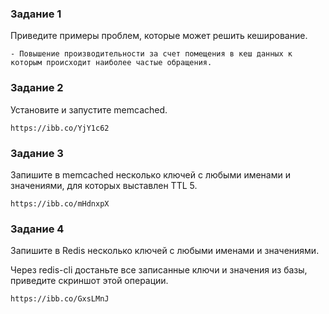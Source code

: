 

### Задание 1

Приведите примеры проблем, которые может решить кеширование.

```
- Повышение производительности за счет помещения в кеш данных к которым происходит наиболее частые обращения.
```


### Задание 2

Установите и запустите memcached.

```
https://ibb.co/YjY1c62
```



### Задание 3

Запишите в memcached несколько ключей с любыми именами и значениями, для которых выставлен TTL 5.

```
https://ibb.co/mHdnxpX
```



### Задание 4

Запишите в Redis несколько ключей с любыми именами и значениями.

Через redis-cli достаньте все записанные ключи и значения из базы, приведите скриншот этой операции.

```
https://ibb.co/GxsLMnJ
```
















